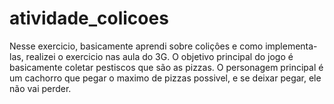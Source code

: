 # atividade_colicoes
 
  Nesse exercicio, basicamente aprendi sobre coliçôes e como implementa-las, realizei o exercicio nas aula do 3G. O objetivo principal do jogo é basicamente coletar pestiscos que são as pizzas. O personagem principal é um cachorro que pegar o maximo de pizzas possivel, e se deixar pegar, ele não vai perder.
